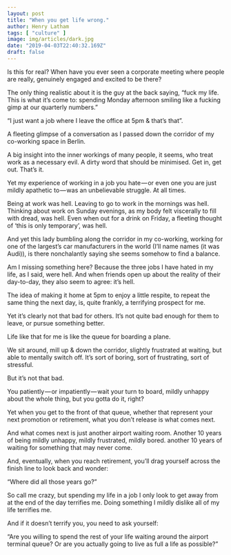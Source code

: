 ```yaml
---
layout: post
title: "When you get life wrong."
author: Henry Latham
tags: [ "culture" ]
image: img/articles/dark.jpg
date: "2019-04-03T22:40:32.169Z"
draft: false
---
```



Is this for real? When have you ever seen a corporate meeting where people are really, genuinely engaged and excited to be there?

The only thing realistic about it is the guy at the back saying, “fuck my life. This is what it’s come to: spending Monday afternoon smiling like a fucking gimp at our quarterly numbers.”

“I just want a job where I leave the office at 5pm & that’s that”.

A fleeting glimpse of a conversation as I passed down the corridor of my co-working space in Berlin.

A big insight into the inner workings of many people, it seems, who treat work as a necessary evil. A dirty word that should be minimised. Get in, get out. That’s it.

Yet my experience of working in a job you hate — or even one you are just mildly apathetic to — was an unbelievable struggle. At all times.

Being at work was hell. Leaving to go to work in the mornings was hell. Thinking about work on Sunday evenings, as my body felt viscerally to fill with dread, was hell. Even when out for a drink on Friday, a fleeting thought of ‘this is only temporary’, was hell.

And yet this lady bumbling along the corridor in my co-working, working for one of the largest’s car manufacturers in the world (I’ll name names (it was Audi)), is there nonchalantly saying she seems somehow to find a balance.

Am I missing something here? Because the three jobs I have hated in my life, as I said, were hell. And when friends open up about the reality of their day-to-day, they also seem to agree: it’s hell.

The idea of making it home at 5pm to enjoy a little respite, to repeat the same thing the next day, is, quite frankly, a terrifying prospect for me.

Yet it’s clearly not that bad for others. It’s not quite bad enough for them to leave, or pursue something better.


Life like that for me is like the queue for boarding a plane.

We sit around, mill up & down the corridor, slightly frustrated at waiting, but able to mentally switch off. It’s sort of boring, sort of frustrating, sort of stressful.

But it’s not that bad.

You patiently — or impatiently — wait your turn to board, mildly unhappy about the whole thing, but you gotta do it, right?

Yet when you get to the front of that queue, whether that represent your next promotion or retirement, what you don’t release is what comes next.

And what comes next is just another airport waiting room. Another 10 years of being mildly unhappy, mildly frustrated, mildly bored. another 10 years of waiting for something that may never come.

And, eventually, when you reach retirement, you’ll drag yourself across the finish line to look back and wonder:

“Where did all those years go?”

So call me crazy, but spending my life in a job I only look to get away from at the end of the day terrifies me. Doing something I mildly dislike all of my life terrifies me.

And if it doesn’t terrify you, you need to ask yourself:

“Are you willing to spend the rest of your life waiting around the airport terminal queue? Or are you actually going to live as full a life as possible?”
